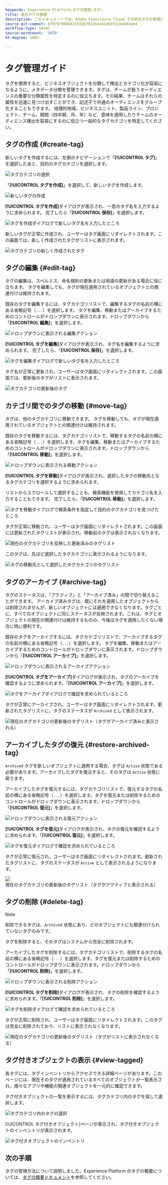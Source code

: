 ```yaml
---
keywords: Experience Platform;タグの管理;タグ;
title: 統合タグの管理
description: このドキュメントでは、Adobe Experience Cloud での統合タグの管理について説明します
source-git-commit: 6f9787909b8155d2bf032b4a42483f2cb4d44eb4
workflow-type: tm+mt
source-wordcount: '1070'
ht-degree: 100%

---
```


# タグ管理ガイド

タグを使用すると、ビジネスオブジェクトを分類して検出とカテゴリ化が容易になるように、メタデータ分類を管理できます。タグは、チームが扱うオーディエンスの重要な分類属性を特定するのに役立ちます。その結果、チームはそれらの属性を迅速に見つけ出すことができ、記述子で共通のオーディエンスをグループ化することもできます。 地理的地域、ビジネスユニット、製品ライン、プロジェクト、チーム、期間（四半期、月、年）など、意味を適用したりチームのオーディエンス検出を容易にするのに役立つ一般的なタグカテゴリを特定してください。 

## タグの作成 {#create-tag}

新しいタグを作成するには、左側のナビゲーションで「**[!UICONTROL タグ]**」を選択したあと、目的のタグカテゴリを選択します。

![タグカテゴリの選択](./images/tag-selection.png)

「**[!UICONTROL タグを作成]**」を選択して、新しいタグを作成します。

![新しいタグの作成](./images/new-tag.png)

**[!UICONTROL タグを作成]**&#x200B;ダイアログが表示され、一意のタグ名を入力するように求められます。 完了したら「**[!UICONTROL 保存]**」を選択します。

![タグを作成ダイアログで新しいタグ名を入力したところ](./images/create-tag-dialog.png)

新しいタグが正常に作成され、ユーザーはタグ画面にリダイレクトされます。この画面では、新しく作成されたタグがリストに表示されます。

![タグカテゴリの新しく作成されたタグ](./images/new-tag-listed.png)

## タグの編集 {#edit-tag}

タグの編集は、スペルミス、命名規則の更新または用語の更新がある場合に役に立ちます。 タグを編集しても、タグが現在適用されているオブジェクトとの関連付けは維持されます。

既存のタグを編集するには、タグカテゴリリストで、編集するタグの名前の横にある省略記号（`...`）を選択します。 タグを編集、移動またはアーカイブするためのコントロールがドロップダウンに表示されます。ドロップダウンから「**[!UICONTROL 編集]**」を選択します。

![ドロップダウンに表示される編集アクション](./images/edit-action.png)

**[!UICONTROL タグを編集]**&#x200B;ダイアログが表示され、タグ名を編集するように求められます。 完了したら、「**[!UICONTROL 保存]**」を選択します。

![タグを編集ダイアログで新しいタグ名を入力したところ](./images/edit-dialog.png)

タグ名が正常に更新され、ユーザーはタグ画面にリダイレクトされます。この画面では、更新後のタグがリストに表示されます。

![タグカテゴリの更新後のタグ](./images/updated-tag-listed.png)

## カテゴリ間でのタグの移動 {#move-tag}

タグは、他のタグカテゴリに移動できます。 タグを移動しても、タグが現在適用されているオブジェクトとの関連付けは維持されます。

既存のタグを移動するには、タグカテゴリリストで、移動するタグの名前の横にある省略記号（`...`）を選択します。タグを編集、移動またはアーカイブするためのコントロールがドロップダウンに表示されます。ドロップダウンから「**[!UICONTROL 移動]**」を選択します。

![ドロップダウンに表示される移動アクション](./images/move-action.png)

**[!UICONTROL タグを移動]**&#x200B;ダイアログが表示され、選択したタグの移動先となるタグカテゴリを選択するように求められます。

リストからスクロールして選択することも、検索機能を使用してカテゴリ名を入力することもできます。 完了したら、「**[!UICONTROL 移動]**」を選択します。

![タグを移動ダイアログで検索条件を指定して目的のタグカテゴリを見つけたところ](./images/move-dialog.png)

タグが正常に移動され、ユーザーはタグ画面にリダイレクトされます。この画面には更新されたタグリストが表示され、移動前のタグは表示されなくなります。

![現在のタグカテゴリを反映した更新済みのタグリスト](./images/current-tag-category.png)

このタグは、先ほど選択したタグカテゴリに表示されるようになります。

![タグの移動先として選択したタグカテゴリのタグリスト](./images/moved-to-tag-category.png)

## タグのアーカイブ {#archive-tag}

タグのステータスは、「アクティブ」と「アーカイブ済み」の間で切り替えることができます。 アーカイブ済みタグは、既にそれを適用したオブジェクトからは削除されませんが、新しいオブジェクトには適用できなくなります。タグごとに、すべてのオブジェクトに同じステータスが反映されます。これは、タグとオブジェクトの現在の関連付けは維持するものの、今後はタグを適用したくない場合に特に便利です。

既存のタグをアーカイブするには、タグカテゴリリストで、アーカイブするタグの名前の横にある省略記号（`...`）を選択します。 タグを編集、移動またはアーカイブするためのコントロールがドロップダウンに表示されます。ドロップダウンから「**[!UICONTROL アーカイブ]**」を選択します。

![ドロップダウンに表示されるアーカイブアクション](./images/archive-action.png)

**[!UICONTROL タグをアーカイブ]**&#x200B;ダイアログが表示され、タグのアーカイブを確認するように求められます。「**[!UICONTROL アーカイブ]**」を選択します。

![タグをアーカイブダイアログで確認を求められているところ](./images/archive-dialog.png)

タグが正常にアーカイブされ、ユーザーはタグ画面にリダイレクトされます。更新されたタグリストに、タグのステータスが `Archived` として表示されます。

![現在のタグカテゴリの更新後のタグリスト（タグがアーカイブ済みと表示される）](./images/archive-status.png)

## アーカイブしたタグの復元 {#restore-archived-tag}

 `Archived` タグを新しいオブジェクトに適用する場合、タグは `Active` 状態である必要があります。アーカイブしたタグを復元すると、そのタグは `Active` 状態に戻ります。

アーカイブしたタグを復元するには、タグカテゴリリストで、復元するタグの名前の横にある省略記号（`...`）を選択します。タグを復元または削除するためのコントロールがドロップダウンに表示されます。ドロップダウンから「**[!UICONTROL 復元]**」を選択します。

![ドロップダウンに表示される復元アクション](./images/restore-action.png)

**[!UICONTROL タグを復元]**&#x200B;ダイアログが表示され、タグの復元を確認するように求められます。「**[!UICONTROL 復元]**」を選択します。

![タグを復元ダイアログで確認を求められているところ](./images/restore-dialog.png)

タグが正常に復元され、ユーザーはタグ画面にリダイレクトされます。更新されたタグリストに、タグのステータスが `Active` として表示されるようになります。

![現在のタグカテゴリの更新後のタグリスト（タグがアクティブと表示される）](./images/restored-active-status.png)

## タグの削除 {#delete-tag}

>[!NOTE]
>
>削除できるタグは、`Archived` 状態にあり、どのオブジェクトにも関連付けられていないタグのみです。

タグを削除すると、そのタグはシステムから完全に削除されます。

アーカイブしたタグを削除するには、タグカテゴリリストで、削除するタグの名前の横にある省略記号（`...`）を選択します。タグを復元または削除するためのコントロールがドロップダウンに表示されます。ドロップダウンから「**[!UICONTROL 削除]**」を選択します。

![ドロップダウンに表示される削除アクション](./images/delete-action.png)

**[!UICONTROL タグを削除]**&#x200B;ダイアログが表示され、タグの削除を確認するように求められます。「**[!UICONTROL 削除]**」を選択します。

![タグを削除ダイアログで確認を求められているところ](./images/delete-dialog.png)

タグが正常に削除され、ユーザーはタグ画面にリダイレクトされます。このタグは完全に削除されており、リストに表示されなくなります。

![現在のタグカテゴリの更新後のタグリスト（タグがリストに表示されなくなる）](./images/deleted-updated-list.png)

## タグ付きオブジェクトの表示 {#view-tagged}

各タグには、タグインベントリからアクセスできる詳細ページがあります。このページには、現在そのタグが適用されているすべてのオブジェクトが一覧表示され、様々なアプリや機能の関連オブジェクトを一元的に確認できます。

タグ付きオブジェクトの一覧を表示するには、タグカテゴリ内のタグを探して選択します。

![タグカテゴリ内のタグの選択](./images/view-tag-selection.png)

[!UICONTROL タグ付きオブジェクト]ページが表示され、タグ付きオブジェクトのインベントリが表示されます。

![タグ付きオブジェクトのインベントリ](./images/tagged-objects.png)

## 次の手順

タグの管理方法について説明しました。Experience Platform のタグの概要については、[タグの概要ドキュメント](../overview.md)を参照してください。
